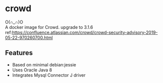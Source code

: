 # crowd
O(∩_∩)O                   
A docker image for Crowd.
upgrade to 3.1.6
ref:https://confluence.atlassian.com/crowd/crowd-security-advisory-2019-05-22-970260700.html
## Features

* Based on minimal debian:jessie 
* Uses Oracle Java 8 
* Integrates Mysql Connector J driver
